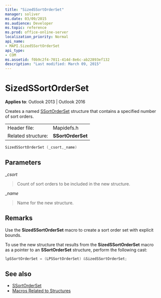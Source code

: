 ```yaml
---
title: "SizedSSortOrderSet"
manager: soliver
ms.date: 03/09/2015
ms.audience: Developer
ms.topic: reference
ms.prod: office-online-server
localization_priority: Normal
api_name:
- MAPI.SizedSSortOrderSet
api_type:
- COM
ms.assetid: f0b9c2f4-7011-414d-8e6c-ab22893ef132
description: "Last modified: March 09, 2015"
---
```


# SizedSSortOrderSet

**Applies to**: Outlook 2013 | Outlook 2016 
  
Creates a named [SSortOrderSet](ssortorderset.md) structure that contains a specified number of sort orders. 
  
|||
|:-----|:-----|
|Header file:  <br/> |Mapidefs.h  <br/> |
|Related structure:  <br/> |**SSortOrderSet** <br/> |
   
```cpp
SizedSSortOrderSet (_csort,_name)
```

## Parameters

__csort_
  
> Count of sort orders to be included in the new structure.
    
__name_
  
> Name for the new structure.
    
## Remarks

Use the **SizedSSortOrderSet** macro to create a sort order set with explicit bounds. 
  
To use the new structure that results from the **SizedSSortOrderSet** macro as a pointer to an **SSortOrderSet** structure, perform the following cast: 
  
```cpp
lpSSortOrderSet = (LPSSortOrderSet) &SizedSSortOrderSet;

```

## See also

- [SSortOrderSet](ssortorderset.md)
- [Macros Related to Structures](macros-related-to-structures.md)


